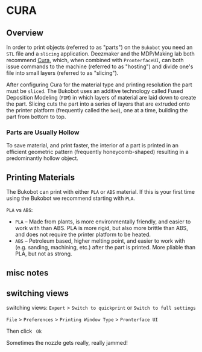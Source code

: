 # CURA

## Overview

In order to print objects (referred to as "parts") on the `Bukobot` you need an `STL` file and a `slicing` application. Deezmaker and the MDP/Making lab both recommend [Cura](https://ultimaker.com/en/products/cura-software), which, when combined with `PronterfaceUI`, can both issue commands to the machine (referred to as "hosting") and divide one's file into small layers (referred to as "slicing").

After configuring Cura for the material type and printing resolution the part must be `sliced`. The Bukobot uses an additive technology called Fused Deposition Modeling (`FDM`) in which layers of material are laid down to create the part. Slicing cuts the part into a series of layers that are extruded onto the printer platform (frequently called the `bed`), one at a time, building the part from bottom to top.

### Parts are Usually Hollow

To save material, and print faster, the interior of a part is printed in an efficient geometric pattern (frequently honeycomb-shaped) resulting in a predominantly hollow object.

## Printing Materials

The Bukobot can print with either `PLA` or `ABS` material. If this is your first time using the Bukobot we recommend starting with `PLA`.

`PLA` vs `ABS`:
* `PLA` – Made from plants, is more environmentally friendly, and easier to work with than ABS. PLA is more rigid, but also more brittle than ABS, and does not require the printer platform to be heated.
* `ABS` – Petroleum based, higher melting point, and  easier to work with (e.g. sanding, machining, etc.) after the part is printed. More pliable than PLA, but not as strong.



## misc notes

## switching views

switching views: `Expert` > `Switch to quickprint` or `Switch to full settings`

`File` > `Preferences` > `Printing Window Type` > `Pronterface UI`

Then click ` Ok`

Sometimes the nozzle gets really, really jammed!
